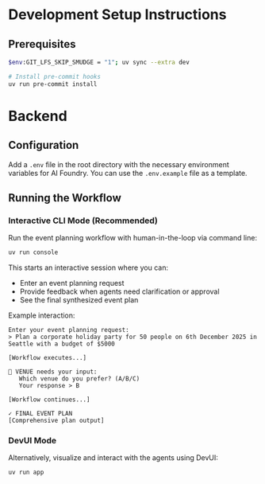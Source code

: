 # Development Setup Instructions

## Prerequisites

```bash
$env:GIT_LFS_SKIP_SMUDGE = "1"; uv sync --extra dev

# Install pre-commit hooks
uv run pre-commit install
```

# Backend

## Configuration

Add a `.env` file in the root directory with the necessary environment variables for AI Foundry. You can use the `.env.example` file as a template.

## Running the Workflow

### Interactive CLI Mode (Recommended)

Run the event planning workflow with human-in-the-loop via command line:

```bash
uv run console
```

This starts an interactive session where you can:
- Enter an event planning request
- Provide feedback when agents need clarification or approval
- See the final synthesized event plan

Example interaction:
```
Enter your event planning request:
> Plan a corporate holiday party for 50 people on 6th December 2025 in Seattle with a budget of $5000

[Workflow executes...]

🤔 VENUE needs your input:
   Which venue do you prefer? (A/B/C)
   Your response > B

[Workflow continues...]

✓ FINAL EVENT PLAN
[Comprehensive plan output]
```

### DevUI Mode

Alternatively, visualize and interact with the agents using DevUI:

```bash
uv run app
```